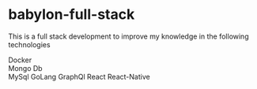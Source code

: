 # babylon-full-stack
This is a full stack development to improve my knowledge in the following technologies

Docker  
Mongo Db  
MySql
GoLang
GraphQl
React
React-Native

